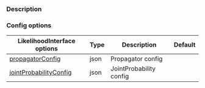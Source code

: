 ### Description

### Config options

| LikelihoodInterface options                     | Type         | Description             | Default |
|-------------------------------------------------|--------------|-------------------------|---------|
| [propagatorConfig](./Propagator.md)             | json         | Propagator config       |         |
| [jointProbabilityConfig](./JointProbability.md) | json         | JointProbability config |         |
